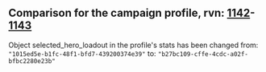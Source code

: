 ## Comparison for the campaign profile, rvn: [1142](https://github.com/PRO100KatYT/FortniteProfileRevisions/tree/main/profiles/campaign/1142%20campaign.json)-[1143](https://github.com/PRO100KatYT/FortniteProfileRevisions/tree/main/profiles/campaign/1143%20campaign.json)

Object selected_hero_loadout in the profile's stats has been changed from: `"1015ed5e-b1fc-48f1-bfd7-439200374e39"` to: `"b27bc109-cffe-4cdc-a02f-bfbc2280e23b"`
<br><br>
